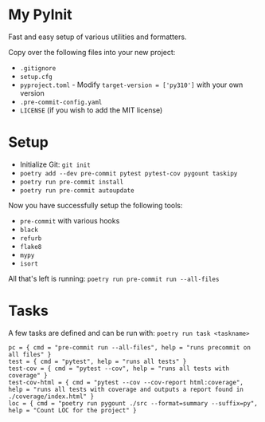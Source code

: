 # My PyInit
Fast and easy setup of various utilities and formatters.

Copy over the following files into your new project:
- `.gitignore`
- `setup.cfg`
- `pyproject.toml` - Modify `target-version = ['py310']` with your own version
- `.pre-commit-config.yaml`
- `LICENSE` (if you wish to add the MIT license)

# Setup
- Initialize Git: `git init`
- `poetry add --dev pre-commit pytest pytest-cov pygount taskipy`
- `poetry run pre-commit install`
- `poetry run pre-commit autoupdate`

Now you have successfully setup the following tools:
- `pre-commit` with various hooks
- `black`
- `refurb`
- `flake8`
- `mypy`
- `isort`

All that's left is running:
`poetry run pre-commit run --all-files`

# Tasks
A few tasks are defined and can be run with: `poetry run task <taskname>`
```
pc = { cmd = "pre-commit run --all-files", help = "runs precommit on all files" }
test = { cmd = "pytest", help = "runs all tests" }
test-cov = { cmd = "pytest --cov", help = "runs all tests with coverage" }
test-cov-html = { cmd = "pytest --cov --cov-report html:coverage", help = "runs all tests with coverage and outputs a report found in ./coverage/index.html" }
loc = { cmd = "poetry run pygount ./src --format=summary --suffix=py", help = "Count LOC for the project" }
```
